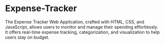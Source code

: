 # Expense-Tracker
The Expense Tracker Web Application, crafted with HTML, CSS, and JavaScript, allows users to monitor and manage their spending effortlessly. It offers real-time expense tracking, categorization, and visualization to help users stay on budget.
